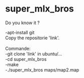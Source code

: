# super_mlx_bros
Do you know it ?

-apt-install git \
Copy the repositorie 'link'. \
\
Commande: \
-git clone 'link' in ubuntu/... \
-cd super_mlx_bros \
-make \
-./super_mlx_bros maps/map2.map
